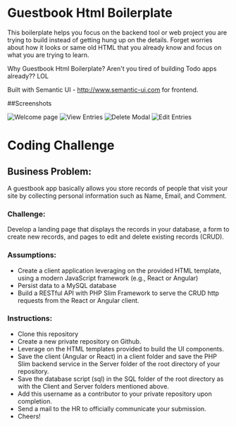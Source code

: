 # Guestbook Html Boilerplate

This boilerplate helps you focus on the backend tool or web project you are trying to build instead of getting hung up on the details. Forget worries about how it looks or same old HTML that you already know and focus on what you are trying to learn.

Why Guestbook Html Boilerplate? Aren't you tired of building Todo apps already?? LOL

Built with Semantic UI - http://www.semantic-ui.com for frontend.

##Screenshots 

![Welcome page](assets/welcome.png)
![View Entries](assets/view.png)
![Delete Modal](assets/delete.png)
![Edit Entries](assets/edit.png)

# Coding Challenge

## Business Problem:
A guestbook app basically allows you store records of people that visit your site by collecting personal information such as Name, Email, and Comment.
### Challenge:
Develop a landing page that displays the records in your database, a form to create new records, and pages to edit and delete existing records (CRUD).

### Assumptions:
- Create a client application leveraging on the provided HTML template, using a modern JavaScript framework (e.g., React or Angular)
- Persist data to a MySQL database
- Build a RESTful API with PHP Slim Framework to serve the CRUD http requests from the React or Angular client.

### Instructions:
- Clone this repository
- Create a new private repository on Github.
- Leverage on the HTML templates provided to build the UI components.
- Save the client (Angular or React) in a client folder and save the PHP Slim backend service in the Server folder of the root directory of your repository.
- Save the database script (sql) in the SQL folder of the root directory as with the Client and Server folders mentioned above.
- Add this username as a contributor to your private repository upon completion.
- Send a mail to the HR to officially communicate your submission.
- Cheers!
